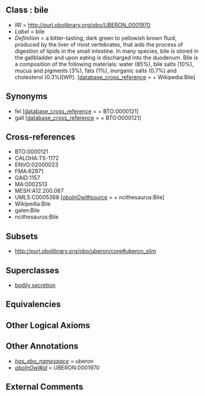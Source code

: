 
## Class : bile

 * *IRI* = http://purl.obolibrary.org/obo/UBERON_0001970
 * *Label* = bile
 * *Definition* = a bitter-tasting, dark green to yellowish brown fluid, produced by the liver of most vertebrates, that aids the process of digestion of lipids in the small intestine. In many species, bile is stored in the gallbladder and upon eating is discharged into the duodenum. Bile is a composition of the following materials: water (85%), bile salts (10%), mucus and pigments (3%), fats (1%), inorganic salts (0.7%) and cholesterol (0.3%)[WP]. [[database_cross_reference](../../ef/oboInOwl#hasDbXref.md) =  + Wikipedia:Bile]

## Synonyms

 * fel [[database_cross_reference](../../ef/oboInOwl#hasDbXref.md) =  + BTO:0000121]
 * gall [[database_cross_reference](../../ef/oboInOwl#hasDbXref.md) =  + BTO:0000121]

## Cross-references

 * BTO:0000121
 * CALOHA:TS-1172
 * ENVO:02000023
 * FMA:62971
 * GAID:1157
 * MA:0002513
 * MESH:A12.200.087
 * UMLS:C0005388 [[oboInOwl#source](../../ce/oboInOwl#source.md) =  + ncithesaurus:Bile]
 * Wikipedia:Bile
 * galen:Bile
 * ncithesaurus:Bile

## Subsets

 * http://purl.obolibrary.org/obo/uberon/core#uberon_slim

## Superclasses

 * [bodily secretion](../../UBERON/56/UBERON_0000456.md)

## Equivalencies


## Other Logical Axioms


## Other Annotations

 * *[has_obo_namespace](../../ce/oboInOwl#hasOBONamespace.md)* = uberon
 * *[oboInOwl#id](../../id/oboInOwl#id.md)* = UBERON:0001970

## External Comments

